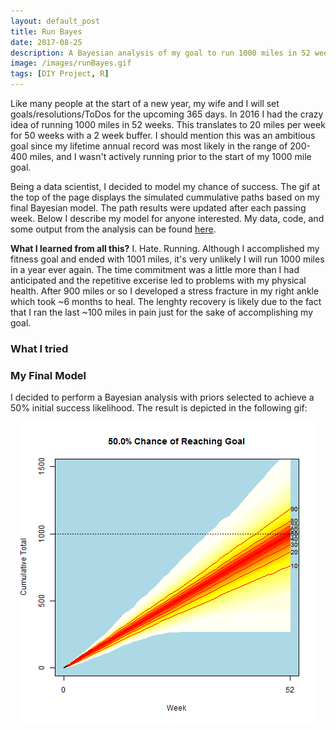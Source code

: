 ```yaml
---
layout: default_post
title: Run Bayes
date: 2017-08-25
description: A Bayesian analysis of my goal to run 1000 miles in 52 weeks.
image: /images/runBayes.gif
tags: [DIY Project, R]
---
```


Like many people at the start of a new year, my wife and I will set goals/resolutions/ToDos for the upcoming 365 days. In 2016 I had the crazy idea of running 1000 miles in 52 weeks. This translates to 20 miles per week for 50 weeks with a 2 week buffer. I should mention this was an ambitious goal since my lifetime annual record was most likely in the range of 200-400 miles, and I wasn't actively running prior to the start of my 1000 mile goal. 

Being a data scientist, I decided to model my chance of success. The gif at the top of the page displays the simulated cummulative paths based on my final Bayesian model. The path results were updated after each passing week. Below I describe my model for anyone interested. My data, code, and some output from the analysis can be found <a href="https://github.com/ChrisDienes/runBayes" target="_blank">here</a>. 

<strong>What I learned from all this?</strong> I. Hate. Running. Although I accomplished my fitness goal and ended with 1001 miles, it's very unlikely I will run 1000 miles in a year ever again. The time commitment was a little more than I had anticipated and the repetitive excerise led to problems with my physical health. After 900 miles or so I developed a stress fracture in my right ankle which took ~6 months to heal. The lenghty recovery is likely due to the fact that I ran the last ~100 miles in pain just for the sake of accomplishing my goal.     

<h3>What I tried</h3>

<h3>My Final Model</h3>

I decided to perform a Bayesian analysis with priors selected to achieve a 50% initial success likelihood. The result is depicted in the following gif:

<p align="center">
  <img src="https://github.com/ChrisDienes/runBayes/blob/master/runBayes.gif" alt="runBayes.gif" />
</p>
